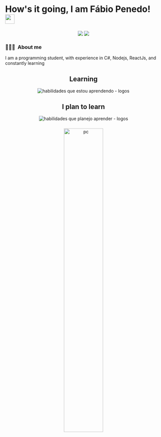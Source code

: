 # How's it going, I am Fábio Penedo! <img src="./imagens/wave.gif" width="30px">

###

<p align="center">   
	<a href="mailto:fabiopenedo21@gmail.com" target="_blank"><img src="https://img.shields.io/badge/-Email-0D1117?style=for-the-badge&logo=gmail&logoColor=0078D4"></a>
	<a href="https://www.linkedin.com/in/FabioPenedo/" target="_blank"><img src="https://img.shields.io/badge/-LinkedIn-0D1117?style=for-the-badge&logo=linkedin&logoColor=0078D4"></a>
</p>

###

### 👨🏻‍💻 &nbsp;About me

I am a programming student, with experience in C#, Nodejs, ReactJs, and constantly learning

###

<div align="center">
	<h2> <strong> Learning </strong></h2>
	<img src="https://skillicons.dev/icons?i=cs,dotnet,nodejs,react,js,git,mongo,postgres" alt="habilidades que estou aprendendo - logos"> <br> 
	<h2> <strong> I plan to learn </strong></h2>
	<img src="https://skillicons.dev/icons?i=angular,docker,kotlin,bootstrap,firebase" alt="habilidades que planejo aprender - logos">
</div>

###

<!--

### Projetos Destacados

1. [Nome do Projeto 1](link-do-projeto-1)
   - Breve descrição ou lista de tecnologias utilizadas.
   - ![Imagem do Projeto 1](caminho/para/imagem-1.png)

2. [Nome do Projeto 2](link-do-projeto-2)
   - Breve descrição ou lista de tecnologias utilizadas.
   - ![Imagem do Projeto 2](caminho/para/imagem-2.gif) 
-->

<div align="center">
<img src="https://user-images.githubusercontent.com/82732587/146111649-7a090244-74e2-47ef-8e28-7d768f9a87f0.png" width="50%" alt="pc" align="middle"/>
<br><br>
</div>
 
 


<!--
**FabioPenedo/FabioPenedo** is a ✨ _special_ ✨ repository because its `README.md` (this file) appears on your GitHub profile.

Here are some ideas to get you started:

- 🔭 I’m currently working on ...
- 🌱 I’m currently learning ...
- 👯 I’m looking to collaborate on ...
- 🤔 I’m looking for help with ...
- 💬 Ask me about ...
- 📫 How to reach me: ...
- 😄 Pronouns: ...
- ⚡ Fun fact: ...
-->
